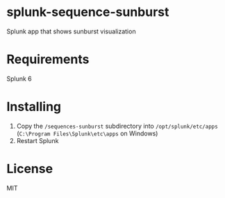 splunk-sequence-sunburst
========================

Splunk app that shows sunburst visualization

# Requirements
Splunk 6
# Installing
1. Copy the `/sequences-sunburst` subdirectory into `/opt/splunk/etc/apps` (`C:\Program Files\Splunk\etc\apps` on Windows)
2. Restart Splunk


# License
MIT